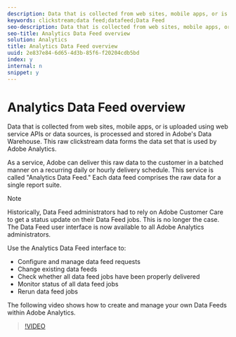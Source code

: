 ```yaml
---
description: Data that is collected from web sites, mobile apps, or is uploaded using web service APIs or data sources, is processed and stored in Adobe's Data Warehouse. This raw clickstream data forms the data set that is used by Adobe Analytics.
keywords: clickstream;data feed;datafeed;Data Feed
seo-description: Data that is collected from web sites, mobile apps, or is uploaded using web service APIs or data sources, is processed and stored in Adobe's Data Warehouse. This raw clickstream data forms the data set that is used by Adobe Analytics.
seo-title: Analytics Data Feed overview
solution: Analytics
title: Analytics Data Feed overview
uuid: 2e837e84-6d65-4d3b-85f6-f20204cdb5bd
index: y
internal: n
snippet: y
---
```


# Analytics Data Feed overview

Data that is collected from web sites, mobile apps, or is uploaded using web service APIs or data sources, is processed and stored in Adobe's Data Warehouse. This raw clickstream data forms the data set that is used by Adobe Analytics.

As a service, Adobe can deliver this raw data to the customer in a batched manner on a recurring daily or hourly delivery schedule. This service is called "Analytics Data Feed." Each data feed comprises the raw data for a single report suite.

>[!NOTE]
>
>Historically, Data Feed administrators had to rely on Adobe Customer Care to get a status update on their Data Feed jobs. This is no longer the case. The Data Feed user interface is now available to all Adobe Analytics administrators.

Use the Analytics Data Feed interface to:

* Configure and manage data feed requests 
* Change existing data feeds 
* Check whether all data feed jobs have been properly delivered 
* Monitor status of all data feed jobs 
* Rerun data feed jobs

The following video shows how to create and manage your own Data Feeds within Adobe Analytics.

>[!VIDEO](https://vimeo.com/m_fb--gNtR4) 

